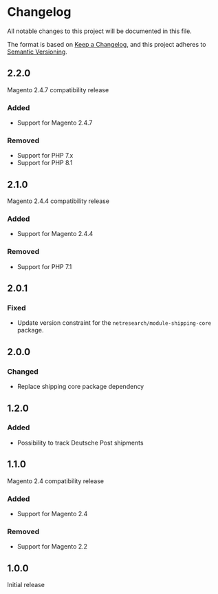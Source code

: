 # Changelog

All notable changes to this project will be documented in this file.

The format is based on [Keep a Changelog](https://keepachangelog.com/en/1.0.0/),
and this project adheres to [Semantic Versioning](https://semver.org/spec/v2.0.0.html).

## 2.2.0 

Magento 2.4.7 compatibility release

### Added

- Support for Magento 2.4.7

### Removed

- Support for PHP 7.x
- Support for PHP 8.1

## 2.1.0

Magento 2.4.4 compatibility release

### Added

- Support for Magento 2.4.4

### Removed

- Support for PHP 7.1

## 2.0.1

### Fixed

- Update version constraint for the `netresearch/module-shipping-core` package.

## 2.0.0

### Changed

- Replace shipping core package dependency

## 1.2.0

### Added

- Possibility to track Deutsche Post shipments

## 1.1.0

Magento 2.4 compatibility release

### Added

- Support for Magento 2.4

### Removed

- Support for Magento 2.2

## 1.0.0

Initial release
